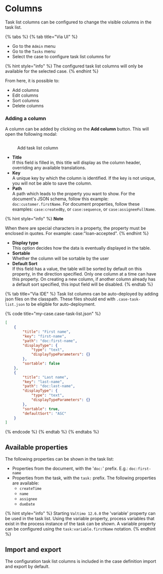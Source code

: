 # Columns

Task list columns can be configured to change the visible columns in the task list.

{% tabs %}
{% tab title="Via UI" %}
* Go to the `Admin`  menu
* Go to the `Tasks`  menu
* Select the case to configure task list columns for

{% hint style="info" %}
The configured task list columns will only be available for the selected case.
{% endhint %}

From here, it is possible to:

* Add columns
* Edit columns
* Sort columns
* Delete columns

### Adding a column

A column can be added by clicking on the **Add column** button. This will open the following modal:&#x20;

<figure><img src="https://valtimo.gitbook.io/valtimo-documentation/~gitbook/image?url=https%3A%2F%2F181910120-files.gitbook.io%2F%7E%2Ffiles%2Fv0%2Fb%2Fgitbook-x-prod.appspot.com%2Fo%2Fspaces%252FG21VIGcgPc1cyGRZY5CR%252Fuploads%252Fgit-blob-a712fd84698a2df44f06dd35179cc4adc6fe57c3%252Fadd-task-list-column.png%3Falt%3Dmedia&#x26;width=300&#x26;dpr=4&#x26;quality=100&#x26;sign=c8605b88&#x26;sv=2" alt=""><figcaption><p>Add task list column</p></figcaption></figure>

* **Title**\
  If this field is filled in, this title will display as the column header, overriding any available translations.
* **Key**\
  A unique key by which the column is identified. If the key is not unique, you will not be able to save the column.
* **Path**\
  A path which leads to the property you want to show. For the document's JSON schema, follow this example: `doc:customer.firstName`. For document properties, follow these examples: `case:createdBy`, or `case:sequence`, or `case:assigneeFullName`.&#x20;

{% hint style="info" %}
**Note**

When there are special characters in a property, the property must be enclosed in quotes. For example: case:"loan-accepted".
{% endhint %}

* **Display type**\
  This option decides how the data is eventually displayed in the table.
* **Sortable**\
  Whether the column will be sortable by the user
* **Default Sort**\
  If this field has a value, the table will be sorted by default on this property, in the direction specified. Only one column at a time can have this property. On creating a new column, if another column already has a default sort specified, this input field will be disabled.
{% endtab %}

{% tab title="Via IDE" %}
Task list columns can be auto-deployed by adding json files on the classpath. These files should end with `.case-task-list.json` to be eligible for auto-deployment.

{% code title="my-case.case-task-list.json" %}
```json
[
    {
        "title": "First name",
        "key": "first-name",
        "path": "doc:first-name",
        "displayType": {
            "type": "text",
            "displayTypeParameters": {}
        },
        "sortable": false
    },
    {
        "title": "Last name",
        "key": "last-name",
        "path": "doc:last-name",
        "displayType": {
            "type": "text",
            "displayTypeParameters": {}
        },
        "sortable": true,
        "defaultSort": "ASC"
    }
]
```
{% endcode %}
{% endtab %}
{% endtabs %}

## Available properties

The following properties can be shown in the task list:

* Properties from the document, with the '`doc:`' prefix. E.g.: `doc:first-name`
* Properties from the task, with the `task:` prefix. The following properties are available:
  * `createTime`
  * `name`
  * `assignee`
  * `dueDate`

{% hint style="info" %}
Starting `Valtimo 12.6.0` the 'variable' property can be used in the task list. Using the variable property, process variables that exist in the process instance of the task can be shown. A variable property can be configured using the `task:variable.firstName` notation.
{% endhint %}

## Import and export

The configuration task list columns is included in the case definition import and export by default.
